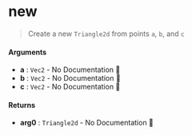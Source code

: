 # new

>  Create a new `Triangle2d` from points `a`, `b`, and `c`

#### Arguments

- **a** : `Vec2` \- No Documentation 🚧
- **b** : `Vec2` \- No Documentation 🚧
- **c** : `Vec2` \- No Documentation 🚧

#### Returns

- **arg0** : `Triangle2d` \- No Documentation 🚧